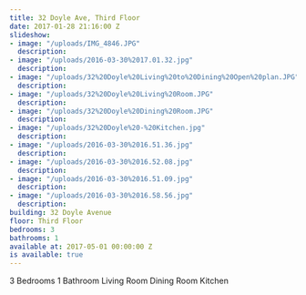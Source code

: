 ```yaml
---
title: 32 Doyle Ave, Third Floor
date: 2017-01-28 21:16:00 Z
slideshow:
- image: "/uploads/IMG_4846.JPG"
  description:
- image: "/uploads/2016-03-30%2017.01.32.jpg"
  description:
- image: "/uploads/32%20Doyle%20Living%20to%20Dining%20Open%20plan.JPG"
  description:
- image: "/uploads/32%20Doyle%20Living%20Room.JPG"
  description:
- image: "/uploads/32%20Doyle%20Dining%20Room.JPG"
  description:
- image: "/uploads/32%20Doyle%20-%20Kitchen.jpg"
  description:
- image: "/uploads/2016-03-30%2016.51.36.jpg"
  description:
- image: "/uploads/2016-03-30%2016.52.08.jpg"
  description:
- image: "/uploads/2016-03-30%2016.51.09.jpg"
  description:
- image: "/uploads/2016-03-30%2016.58.56.jpg"
  description:
building: 32 Doyle Avenue
floor: Third Floor
bedrooms: 3
bathrooms: 1
available at: 2017-05-01 00:00:00 Z
is available: true
---
```


3 Bedrooms
1 Bathroom
Living Room
Dining Room
Kitchen
